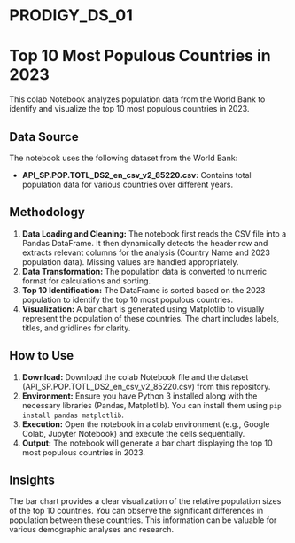 # PRODIGY_DS_01
# Top 10 Most Populous Countries in 2023

This colab Notebook analyzes population data from the World Bank to identify and visualize the top 10 most populous countries in 2023.

## Data Source

The notebook uses the following dataset from the World Bank:

* **API_SP.POP.TOTL_DS2_en_csv_v2_85220.csv:** Contains total population data for various countries over different years.
## Methodology

1. **Data Loading and Cleaning:** The notebook first reads the CSV file into a Pandas DataFrame. It then dynamically detects the header row and extracts relevant columns for the analysis (Country Name and 2023 population data). Missing values are handled appropriately.
2. **Data Transformation:** The population data is converted to numeric format for calculations and sorting.
3. **Top 10 Identification:** The DataFrame is sorted based on the 2023 population to identify the top 10 most populous countries.
4. **Visualization:** A bar chart is generated using Matplotlib to visually represent the population of these countries. The chart includes labels, titles, and gridlines for clarity.

## How to Use

1. **Download:** Download the colab Notebook file and the dataset (API_SP.POP.TOTL_DS2_en_csv_v2_85220.csv) from this repository.
2. **Environment:** Ensure you have Python 3 installed along with the necessary libraries (Pandas, Matplotlib). You can install them using `pip install pandas matplotlib`.
3. **Execution:** Open the notebook in a colab environment (e.g., Google Colab, Jupyter Notebook) and execute the cells sequentially.
4. **Output:** The notebook will generate a bar chart displaying the top 10 most populous countries in 2023.

## Insights

The bar chart provides a clear visualization of the relative population sizes of the top 10 countries. You can observe the significant differences in population between these countries. This information can be valuable for various demographic analyses and research.


